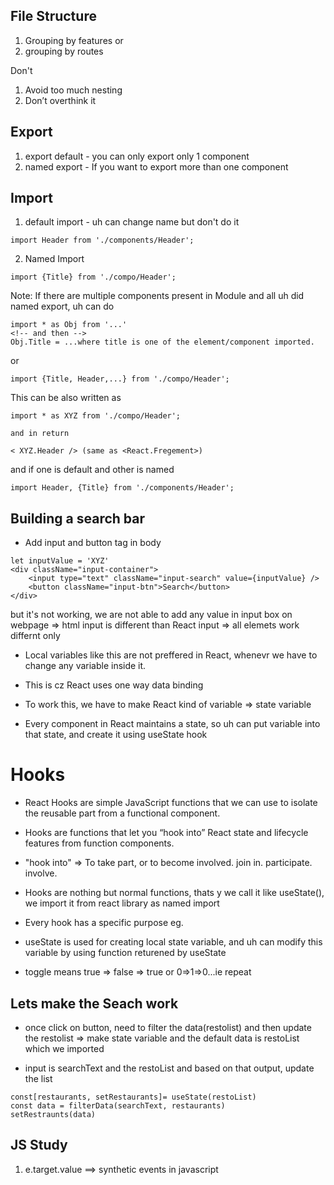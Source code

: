 ## File Structure

1. Grouping by features or 
2. grouping by routes

Don't
1. Avoid too much nesting
2. Don’t overthink it


## Export
1. export default - you can only export only 1 component
2. named export - If you want to export more than one component


## Import

1. default import - uh can change name but don't do it
```
import Header from './components/Header';
```
2. Named Import
```
import {Title} from './compo/Header';
```
Note: If there are multiple components present in Module and all uh did named export, uh can do 
```
import * as Obj from '...'
<!-- and then -->
Obj.Title = ...where title is one of the element/component imported.
```
or 
```
import {Title, Header,...} from './compo/Header';
```
This can be also written as
```
import * as XYZ from './compo/Header';

and in return

< XYZ.Header /> (same as <React.Fregement>)
```
and if one is default and other is named
```
import Header, {Title} from './components/Header';
```

## Building a search bar

- Add input and button tag in body
```
let inputValue = 'XYZ'
<div className="input-container">
    <input type="text" className="input-search" value={inputValue} />
    <button className="input-btn">Search</button>
</div>
```
but it's not working, we are not able to add any value in input box on webpage => html input is different than React input => all elemets work differnt only 
- Local variables like this are not preffered in React, whenevr we have to change any variable inside it.
- This is cz React uses one way data binding

- To work this, we have to make React kind of variable => state variable
- Every component in React maintains a state, so uh can put variable into that state, and create it using useState hook


# Hooks

- React Hooks are simple JavaScript functions that we can use to isolate the reusable part from a functional component.

- Hooks are functions that let you “hook into” React state and lifecycle features from function components.

- "hook into" => To take part, or to become involved. join in. participate. involve.

- Hooks are nothing but normal functions, thats y we call it like useState(), we import it from react library as named import

- Every hook has a specific purpose eg.
- useState is used for creating local state variable, and uh can modify this variable by using function returened by useState
- toggle means true => false => true or 0=>1=>0...ie repeat

## Lets make the Seach work

- once click on button, need to filter the data(restolist) and then update the restolist => make state variable and the default data is restoList which we imported

- input is searchText and the restoList and based on that output, update the list

```
const[restaurants, setRestaurants]= useState(restoList)
const data = filterData(searchText, restaurants)
setRestraunts(data)
```





<!-- JS -->
## JS Study
1. e.target.value ==> synthetic events in javascript
